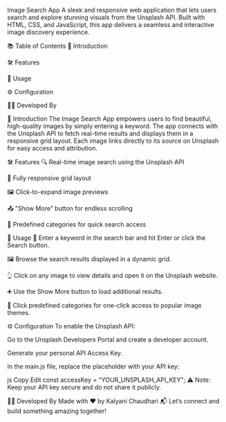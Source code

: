 Image Search App
A sleek and responsive web application that lets users search and explore stunning visuals from the Unsplash API. Built with HTML, CSS, and JavaScript, this app delivers a seamless and interactive image discovery experience.

📚 Table of Contents
🚀 Introduction

🛠️ Features

🎯 Usage

⚙️ Configuration

👩‍💻 Developed By

🚀 Introduction
The Image Search App empowers users to find beautiful, high-quality images by simply entering a keyword. The app connects with the Unsplash API to fetch real-time results and displays them in a responsive grid layout. Each image links directly to its source on Unsplash for easy access and attribution.

🛠️ Features
🔍 Real-time image search using the Unsplash API

📱 Fully responsive grid layout

🖼️ Click-to-expand image previews

📤 "Show More" button for endless scrolling

📂 Predefined categories for quick search access

🎯 Usage
🔎 Enter a keyword in the search bar and hit Enter or click the Search button.

🖼️ Browse the search results displayed in a dynamic grid.

👆 Click on any image to view details and open it on the Unsplash website.

➕ Use the Show More button to load additional results.

📁 Click predefined categories for one-click access to popular image themes.

⚙️ Configuration
To enable the Unsplash API:

Go to the Unsplash Developers Portal and create a developer account.

Generate your personal API Access Key.

In the main.js file, replace the placeholder with your API key:

js
Copy
Edit
const accessKey = "YOUR_UNSPLASH_API_KEY";
⚠️ Note: Keep your API key secure and do not share it publicly.

👩‍💻 Developed By
Made with ❤️ by Kalyani Chaudhari
📬 Let’s connect and build something amazing together!
